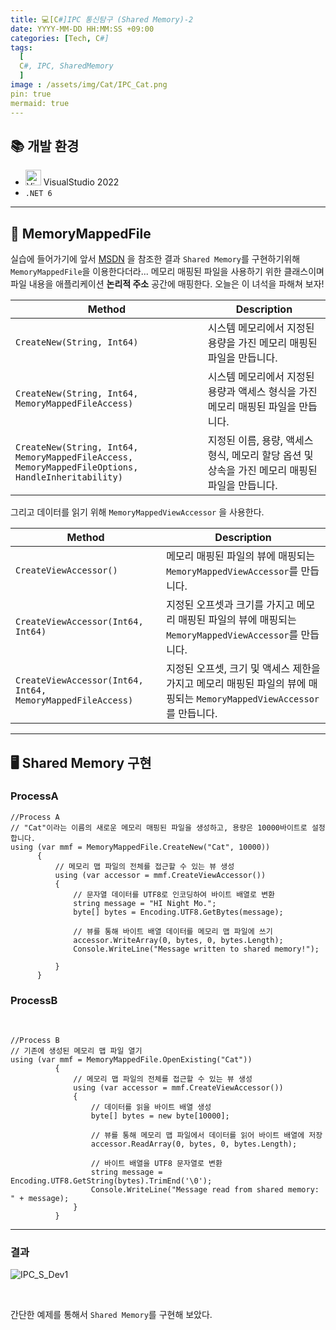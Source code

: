 ```yaml
---
title: 💻[C#]IPC 통신탐구 (Shared Memory)-2
date: YYYY-MM-DD HH:MM:SS +09:00
categories: [Tech, C#]
tags:
  [
  C#, IPC, SharedMemory
  ]
image : /assets/img/Cat/IPC_Cat.png
pin: true
mermaid: true
---
```


## 📚 개발 환경

* <img src="https://cdn3.emoji.gg/emojis/8574_visual_studio.png" alt="View" width="25" height="25"> VisualStudio 2022
* `.NET 6`



---
## 📑 MemoryMappedFile 

실습에 들어가기에 앞서  [MSDN](https://learn.microsoft.com/ko-kr/dotnet/api/system.io.memorymappedfiles?view=net-6.0) 을 참조한 결과 `Shared Memory`를 구현하기위해 `MemoryMappedFile`을 이용한다더라...
메모리 매핑된 파일을 사용하기 위한 클래스이며 파일 내용을 애플리케이션 **논리적 주소** 공간에 매핑한다.
오늘은 이 녀석을 파해쳐 보자!
<br>


| Method                                                                                            | Description                                                                                    |
| ------------------------------------------------------------------------------------------------- | ---------------------------------------------------------------------------------------------- |
| `CreateNew(String, Int64)`                                                                        | 시스템 메모리에서 지정된 용량을 가진 메모리 매핑된 파일을 만듭니다.                            |
| `CreateNew(String, Int64, MemoryMappedFileAccess)`                                                | 시스템 메모리에서 지정된 용량과 액세스 형식을 가진 메모리 매핑된 파일을 만듭니다.              |
| `CreateNew(String, Int64, MemoryMappedFileAccess, MemoryMappedFileOptions, HandleInheritability)` | 지정된 이름, 용량, 액세스 형식, 메모리 할당 옵션 및 상속을 가진 메모리 매핑된 파일을 만듭니다. |

그리고 데이터를 읽기 위해 `MemoryMappedViewAccessor` 을 사용한다.

| Method                                                     | Description                                                                                                           |
| ---------------------------------------------------------- | --------------------------------------------------------------------------------------------------------------------- |
| `CreateViewAccessor()`                                     | 메모리 매핑된 파일의 뷰에 매핑되는 `MemoryMappedViewAccessor`를 만듭니다.                                             |
| `CreateViewAccessor(Int64, Int64)`                         | 지정된 오프셋과 크기를 가지고 메모리 매핑된 파일의 뷰에 매핑되는 `MemoryMappedViewAccessor`를 만듭니다.               |
| `CreateViewAccessor(Int64, Int64, MemoryMappedFileAccess)` | 지정된 오프셋, 크기 및 액세스 제한을 가지고 메모리 매핑된 파일의 뷰에 매핑되는 `MemoryMappedViewAccessor`를 만듭니다. |

---

## 🖥️ Shared Memory 구현
  
### ProcessA

  ```CSharp
//Process A
// "Cat"이라는 이름의 새로운 메모리 매핑된 파일을 생성하고, 용량은 10000바이트로 설정합니다.
 using (var mmf = MemoryMappedFile.CreateNew("Cat", 10000))
        {
            // 메모리 맵 파일의 전체를 접근할 수 있는 뷰 생성
            using (var accessor = mmf.CreateViewAccessor())
            {
                // 문자열 데이터를 UTF8로 인코딩하여 바이트 배열로 변환
                string message = "HI Night Mo.";
                byte[] bytes = Encoding.UTF8.GetBytes(message);

                // 뷰를 통해 바이트 배열 데이터를 메모리 맵 파일에 쓰기
                accessor.WriteArray(0, bytes, 0, bytes.Length);
                Console.WriteLine("Message written to shared memory!");
                
            }
        }

  ```
### ProcessB

  <br>

  ```CSharp
//Process B 
  // 기존에 생성된 메모리 맵 파일 열기
using (var mmf = MemoryMappedFile.OpenExisting("Cat"))
            {
                // 메모리 맵 파일의 전체를 접근할 수 있는 뷰 생성
                using (var accessor = mmf.CreateViewAccessor())
                {
                    // 데이터를 읽을 바이트 배열 생성
                    byte[] bytes = new byte[10000];

                    // 뷰를 통해 메모리 맵 파일에서 데이터를 읽어 바이트 배열에 저장
                    accessor.ReadArray(0, bytes, 0, bytes.Length);

                    // 바이트 배열을 UTF8 문자열로 변환
                    string message = Encoding.UTF8.GetString(bytes).TrimEnd('\0');
                    Console.WriteLine("Message read from shared memory: " + message);
                }
            }
  ```

---

### 결과

![IPC_S_Dev1](https://github.com/Gubeommo/TIL/assets/86589565/329a87d6-5899-47c3-9791-a94bf40420b5)

<br>

간단한 예제를 통해서 `Shared Memory`를 구현해 보았다. 